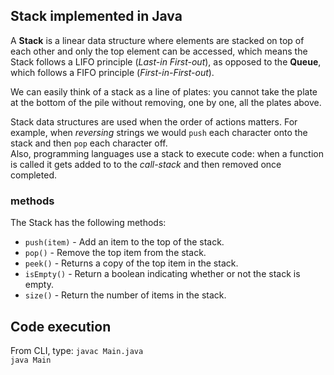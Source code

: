 ## Stack implemented in Java

A **Stack** is a linear data structure where elements are stacked on top of each other and 
only the top element can be accessed, which means the Stack follows a LIFO principle (*Last-in First-out*),
as opposed to the **Queue**, which follows a FIFO principle (*First-in-First-out*).

We can easily think of a stack as a line of plates: you cannot take the plate at the bottom
of the pile without removing, one by one, all the plates above.

Stack data structures are used when the order of actions matters. For example, when *reversing*
strings we would `push` each character onto the stack and then `pop` each character off.\
Also, programming languages use a stack to execute code: when a function is called it gets added to
to the *call-stack* and then removed once completed.

### methods
The Stack has the following methods:

- `push(item)` - Add an item to the top of the stack.
- `pop()` - Remove the top item from the stack.
- `peek()` - Returns a copy of the top item in the stack.
- `isEmpty()` - Return a boolean indicating whether or not the stack is empty.
- `size()` - Return the number of items in the stack.

## Code execution
From CLI, type:
`javac Main.java`\
`java Main`